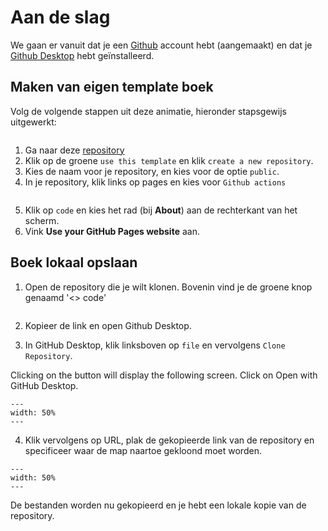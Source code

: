 # Aan de slag

We gaan er vanuit dat je een [Github](../Software/Github.md) account hebt (aangemaakt) en dat je [Github Desktop](https://desktop.github.com/download/) hebt geïnstalleerd.

## Maken van eigen template boek
Volg de volgende stappen uit deze animatie, hieronder stapsgewijs uitgewerkt:
``` {figure} ../figures/teachbooks-template.gif
```

1. Ga naar deze [repository](https://github.com/TeachBooks/template)
2. Klik op de groene `use this template` en klik `create a new repository`.
3. Kies de naam voor je repository, en kies voor de optie `public`.
4. In je repository, klik links op pages en kies voor `Github actions`
``` {figure} ../figures/set_up_pages.png
```
5. Klik op `code` en kies het rad (bij **About**) aan de rechterkant van het scherm. 
6. Vink **Use your GitHub Pages website** aan.

## Boek lokaal opslaan
1. Open de repository die je wilt klonen. Bovenin vind je de groene knop genaamd '<> code'

``` {figure} ./figures/gitdesktop1.png
```

2. Kopieer de link en open Github Desktop.

3. In GitHub Desktop, klik linksboven op `file` en vervolgens `Clone Repository`.

Clicking on the button will display the following screen. Click on Open with GitHub Desktop.

``` {figure} ./figures/gitdesktop2.png
---
width: 50%
---
```

4. Klik vervolgens op URL, plak de gekopieerde link van de repository en specificeer waar de map naartoe gekloond moet worden. 

``` {figure} ./figures/gitdesktop3.png
---
width: 50%
---
```

De bestanden worden nu gekopieerd en je hebt een lokale kopie van de repository.
